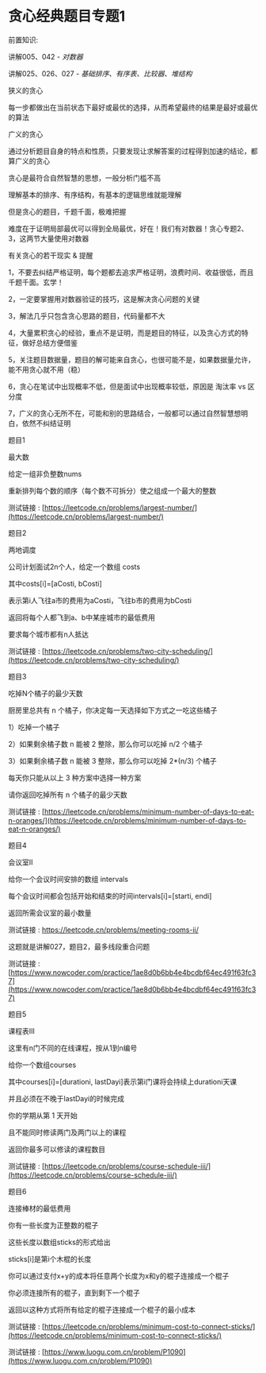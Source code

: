 # 贪心经典题目专题1

前置知识:

讲解005、042 -  _对数器_

讲解025、026、027 -  _基础排序、有序表、比较器、堆结构_

狭义的贪心

每一步都做出在当前状态下最好或最优的选择，从而希望最终的结果是最好或最优的算法

广义的贪心

通过分析题目自身的特点和性质，只要发现让求解答案的过程得到加速的结论，都算广义的贪心

贪心是最符合自然智慧的思想，一般分析门槛不高

理解基本的排序、有序结构，有基本的逻辑思维就能理解

但是贪心的题目，千题千面，极难把握

难度在于证明局部最优可以得到全局最优，好在！我们有对数器！贪心专题2、3，这两节大量使用对数器

有关贪心的若干现实 & 提醒

1，不要去纠结严格证明，每个题都去追求严格证明，浪费时间、收益很低，而且千题千面。玄学！

2，一定要掌握用对数器验证的技巧，这是解决贪心问题的关键

3，解法几乎只包含贪心思路的题目，代码量都不大

4，大量累积贪心的经验，重点不是证明，而是题目的特征，以及贪心方式的特征，做好总结方便借鉴

5，关注题目数据量，题目的解可能来自贪心，也很可能不是，如果数据量允许，能不用贪心就不用（稳）

6，贪心在笔试中出现概率不低，但是面试中出现概率较低，原因是 淘汰率 vs 区分度

7，广义的贪心无所不在，可能和别的思路结合，一般都可以通过自然智慧想明白，依然不纠结证明

题目1

最大数

给定一组非负整数nums

重新排列每个数的顺序（每个数不可拆分）使之组成一个最大的整数

测试链接 : [https://leetcode.cn/problems/largest-number/](https://leetcode.cn/problems/largest-number/)

题目2

两地调度

公司计划面试2n个人，给定一个数组 costs

其中costs[i]=[aCosti, bCosti]

表示第i人飞往a市的费用为aCosti，飞往b市的费用为bCosti

返回将每个人都飞到a、b中某座城市的最低费用

要求每个城市都有n人抵达

测试链接 : [https://leetcode.cn/problems/two-city-scheduling/](https://leetcode.cn/problems/two-city-scheduling/)

题目3

吃掉N个橘子的最少天数

厨房里总共有 n 个橘子，你决定每一天选择如下方式之一吃这些橘子

1）吃掉一个橘子

2）如果剩余橘子数 n 能被 2 整除，那么你可以吃掉 n/2 个橘子

3）如果剩余橘子数 n 能被 3 整除，那么你可以吃掉 2*(n/3) 个橘子

每天你只能从以上 3 种方案中选择一种方案

请你返回吃掉所有 n 个橘子的最少天数

测试链接 : [https://leetcode.cn/problems/minimum-number-of-days-to-eat-n-oranges/](https://leetcode.cn/problems/minimum-number-of-days-to-eat-n-oranges/)

题目4

会议室II

给你一个会议时间安排的数组 intervals

每个会议时间都会包括开始和结束的时间intervals[i]=[starti, endi]

返回所需会议室的最小数量

测试链接 : https://leetcode.cn/problems/meeting-rooms-ii/

这题就是讲解027，题目2，最多线段重合问题

测试链接 : [https://www.nowcoder.com/practice/1ae8d0b6bb4e4bcdbf64ec491f63fc37](https://www.nowcoder.com/practice/1ae8d0b6bb4e4bcdbf64ec491f63fc37)

题目5

课程表III

这里有n门不同的在线课程，按从1到n编号

给你一个数组courses

其中courses[i]=[durationi, lastDayi]表示第i门课将会持续上durationi天课

并且必须在不晚于lastDayi的时候完成

你的学期从第 1 天开始

且不能同时修读两门及两门以上的课程

返回你最多可以修读的课程数目

测试链接 : [https://leetcode.cn/problems/course-schedule-iii/](https://leetcode.cn/problems/course-schedule-iii/)

题目6

连接棒材的最低费用

你有一些长度为正整数的棍子

这些长度以数组sticks的形式给出

sticks[i]是第i个木棍的长度

你可以通过支付x+y的成本将任意两个长度为x和y的棍子连接成一个棍子

你必须连接所有的棍子，直到剩下一个棍子

返回以这种方式将所有给定的棍子连接成一个棍子的最小成本

测试链接 : [https://leetcode.cn/problems/minimum-cost-to-connect-sticks/](https://leetcode.cn/problems/minimum-cost-to-connect-sticks/)

测试链接 : [https://www.luogu.com.cn/problem/P1090](https://www.luogu.com.cn/problem/P1090)

